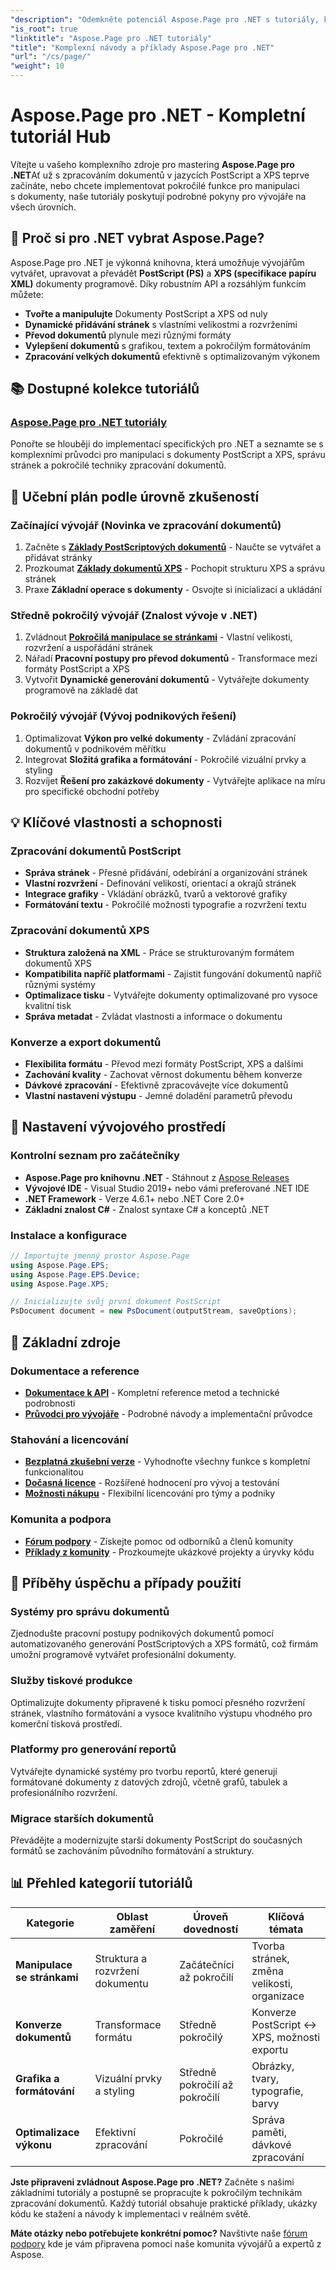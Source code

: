 ```yaml
---
"description": "Odemkněte potenciál Aspose.Page pro .NET s tutoriály, které pokrývají tvorbu, manipulaci a vylepšování dokumentů PostScript a XPS. Zvládněte základní i pokročilé techniky bez námahy."
"is_root": true
"linktitle": "Aspose.Page pro .NET tutoriály"
"title": "Komplexní návody a příklady Aspose.Page pro .NET"
"url": "/cs/page/"
"weight": 10
---
```


# Aspose.Page pro .NET - Kompletní tutoriál Hub

Vítejte u vašeho komplexního zdroje pro mastering **Aspose.Page pro .NET**Ať už s zpracováním dokumentů v jazycích PostScript a XPS teprve začínáte, nebo chcete implementovat pokročilé funkce pro manipulaci s dokumenty, naše tutoriály poskytují podrobné pokyny pro vývojáře na všech úrovních.

## 🚀 Proč si pro .NET vybrat Aspose.Page?

Aspose.Page pro .NET je výkonná knihovna, která umožňuje vývojářům vytvářet, upravovat a převádět **PostScript (PS)** a **XPS (specifikace papíru XML)** dokumenty programově. Díky robustním API a rozsáhlým funkcím můžete:

- **Tvořte a manipulujte** Dokumenty PostScript a XPS od nuly
- **Dynamické přidávání stránek** s vlastními velikostmi a rozvrženími  
- **Převod dokumentů** plynule mezi různými formáty
- **Vylepšení dokumentů** s grafikou, textem a pokročilým formátováním
- **Zpracování velkých dokumentů** efektivně s optimalizovaným výkonem

## 📚 Dostupné kolekce tutoriálů

### **[Aspose.Page pro .NET tutoriály](/page/net/)**
Ponořte se hlouběji do implementací specifických pro .NET a seznamte se s komplexními průvodci pro manipulaci s dokumenty PostScript a XPS, správu stránek a pokročilé techniky zpracování dokumentů.

## 🎯 Učební plán podle úrovně zkušeností

### **Začínající vývojář** (Novinka ve zpracování dokumentů)
1. Začněte s **[Základy PostScriptových dokumentů](/page/net/master-page-manipulation/add-page-to-postscript-document/)** - Naučte se vytvářet a přidávat stránky
2. Prozkoumat **[Základy dokumentů XPS](/page/net/master-page-manipulation/adding-page-to-xps-document/)** - Pochopit strukturu XPS a správu stránek
3. Praxe **Základní operace s dokumenty** - Osvojte si inicializaci a ukládání

### **Středně pokročilý vývojář** (Znalost vývoje v .NET)
1. Zvládnout **[Pokročilá manipulace se stránkami](/page/net/master-page-manipulation/)** - Vlastní velikosti, rozvržení a uspořádání stránek
2. Nářadí **Pracovní postupy pro převod dokumentů** - Transformace mezi formáty PostScript a XPS
3. Vytvořit **Dynamické generování dokumentů** - Vytvářejte dokumenty programově na základě dat

### **Pokročilý vývojář** (Vývoj podnikových řešení)
1. Optimalizovat **Výkon pro velké dokumenty** - Zvládání zpracování dokumentů v podnikovém měřítku
2. Integrovat **Složitá grafika a formátování** - Pokročilé vizuální prvky a styling
3. Rozvíjet **Řešení pro zakázkové dokumenty** - Vytvářejte aplikace na míru pro specifické obchodní potřeby

## 💡 Klíčové vlastnosti a schopnosti

### **Zpracování dokumentů PostScript**
- **Správa stránek** - Přesné přidávání, odebírání a organizování stránek
- **Vlastní rozvržení** - Definování velikostí, orientací a okrajů stránek
- **Integrace grafiky** - Vkládání obrázků, tvarů a vektorové grafiky
- **Formátování textu** - Pokročilé možnosti typografie a rozvržení textu

### **Zpracování dokumentů XPS**
- **Struktura založená na XML** - Práce se strukturovaným formátem dokumentů XPS
- **Kompatibilita napříč platformami** - Zajistit fungování dokumentů napříč různými systémy
- **Optimalizace tisku** - Vytvářejte dokumenty optimalizované pro vysoce kvalitní tisk
- **Správa metadat** - Zvládat vlastnosti a informace o dokumentu

### **Konverze a export dokumentů**
- **Flexibilita formátu** - Převod mezi formáty PostScript, XPS a dalšími
- **Zachování kvality** - Zachovat věrnost dokumentu během konverze
- **Dávkové zpracování** - Efektivně zpracovávejte více dokumentů
- **Vlastní nastavení výstupu** - Jemné doladění parametrů převodu

## 🔧 Nastavení vývojového prostředí

### **Kontrolní seznam pro začátečníky**
- **Aspose.Page pro knihovnu .NET** - Stáhnout z [Aspose Releases](https://releases.aspose.com/page/net/)
- **Vývojové IDE** - Visual Studio 2019+ nebo vámi preferované .NET IDE
- **.NET Framework** - Verze 4.6.1+ nebo .NET Core 2.0+
- **Základní znalost C#** - Znalost syntaxe C# a konceptů .NET

### **Instalace a konfigurace**
```csharp
// Importujte jmenný prostor Aspose.Page
using Aspose.Page.EPS;
using Aspose.Page.EPS.Device;
using Aspose.Page.XPS;

// Inicializujte svůj první dokument PostScript
PsDocument document = new PsDocument(outputStream, saveOptions);
```

## 🔗 Základní zdroje

### **Dokumentace a reference**
- **[Dokumentace k API](https://reference.aspose.com/page/net/)** - Kompletní reference metod a technické podrobnosti
- **[Průvodci pro vývojáře](https://docs.aspose.com/page/net/)** - Podrobné návody a implementační průvodce

### **Stahování a licencování**
- **[Bezplatná zkušební verze](https://releases.aspose.com/page/net/)** - Vyhodnoťte všechny funkce s kompletní funkcionalitou
- **[Dočasná licence](https://purchase.conholdate.com/temporary-license/)** - Rozšířené hodnocení pro vývoj a testování
- **[Možnosti nákupu](https://purchase.conholdate.com/buy)** - Flexibilní licencování pro týmy a podniky

### **Komunita a podpora**
- **[Fórum podpory](https://forum.aspose.com/c/page/39)** - Získejte pomoc od odborníků a členů komunity
- **[Příklady z komunity](https://github.com/aspose-page/Aspose.Page-for-.NET)** - Prozkoumejte ukázkové projekty a úryvky kódu

## 🎯 Příběhy úspěchu a případy použití

### **Systémy pro správu dokumentů**
Zjednodušte pracovní postupy podnikových dokumentů pomocí automatizovaného generování PostScriptových a XPS formátů, což firmám umožní programově vytvářet profesionální dokumenty.

### **Služby tiskové produkce**
Optimalizujte dokumenty připravené k tisku pomocí přesného rozvržení stránek, vlastního formátování a vysoce kvalitního výstupu vhodného pro komerční tisková prostředí.

### **Platformy pro generování reportů**
Vytvářejte dynamické systémy pro tvorbu reportů, které generují formátované dokumenty z datových zdrojů, včetně grafů, tabulek a profesionálního rozvržení.

### **Migrace starších dokumentů**
Převádějte a modernizujte starší dokumenty PostScript do současných formátů se zachováním původního formátování a struktury.

## 📊 Přehled kategorií tutoriálů

| Kategorie | Oblast zaměření | Úroveň dovedností | Klíčová témata |
|----------|-------------|-------------|-------------|
| **Manipulace se stránkami** | Struktura a rozvržení dokumentu | Začátečníci až pokročilí | Tvorba stránek, změna velikosti, organizace |
| **Konverze dokumentů** | Transformace formátu | Středně pokročilý | Konverze PostScript ↔ XPS, možnosti exportu |
| **Grafika a formátování** | Vizuální prvky a styling | Středně pokročilí až pokročilí | Obrázky, tvary, typografie, barvy |
| **Optimalizace výkonu** | Efektivní zpracování | Pokročilé | Správa paměti, dávkové zpracování |

**Jste připraveni zvládnout Aspose.Page pro .NET?** Začněte s našimi základními tutoriály a postupně se propracujte k pokročilým technikám zpracování dokumentů. Každý tutoriál obsahuje praktické příklady, ukázky kódu ke stažení a návody k implementaci v reálném světě.

**Máte otázky nebo potřebujete konkrétní pomoc?** Navštivte naše [fórum podpory](https://forum.aspose.com/c/page/39) kde je vám připravena pomoci naše komunita vývojářů a expertů z Aspose.
